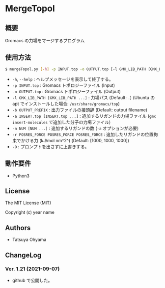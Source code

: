 # MergeTopol

## 概要
Gromacs の力場をマージするプログラム


## 使用方法
```sh
$ mergeTopol.py [-h] -p INPUT.top -o OUTPUT.top [-l GMX_LIB_PATH [GMX_LIB_PATH ...]] [-b OUTPUT_PREFIX] [-a INSERT.top [INSERT.top ...]] [-n NUM [NUM ...]] [-r POSRES_FORCE POSRES_FORCE POSRES_FORCE] [-O]
```

* `-h`, `--help`
	: ヘルプメッセージを表示して終了する。
* `-p INPUT.top`
	: Gromacs トポロジーファイル (Input)
* `-o OUTPUT.top`
	: Gromacs トポロジーファイル (Output)
* `-l GMX_LIB_PATH [GMX_LIB_PATH ...]`
	: 力場パス (Default: `.`) (Ubuntu の apt でインストールした場合: `/usr/share/gromacs/top`)
* `-b OUTPUT_PREFIX`
	: 出力ファイルの接頭辞 (Default: output filename)
* `-a INSERT.top [INSERT.top ...]`
	: 追加するリガンドの力場ファイル (`gmx insert-molecules` で追加した分子の力場ファイル)
* `-n NUM [NUM ...]`
	: 追加するリガンドの数 (`-a` オプションが必要)
* `-r POSRES_FORCE POSRES_FORCE POSRES_FORCE`
	: 追加したリガンドの位置拘束でかける力 (kJ/mol nm^2^) (Default: [1000, 1000, 1000])
* `-O`
	: プロンプトを出さずに上書きする。


## 動作要件
* Python3


## License
The MIT License (MIT)

Copyright (c) year name


## Authors
* Tatsuya Ohyama


## ChangeLog
### Ver. 1.21 (2021-09-07)
* github で公開した。
